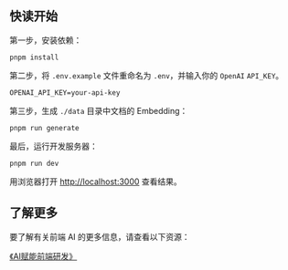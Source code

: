 ## 快读开始

第一步，安装依赖：

```
pnpm install
```

第二步，将 `.env.example` 文件重命名为 `.env`，并输入你的 `OpenAI` `API_KEY`。

```
OPENAI_API_KEY=your-api-key
```

第三步，生成 `./data` 目录中文档的 Embedding：

```
pnpm run generate
```

最后，运行开发服务器：

```
pnpm run dev
```

用浏览器打开 [http://localhost:3000](http://localhost:3000) 查看结果。

## 了解更多

要了解有关前端 AI 的更多信息，请查看以下资源：

[《AI赋能前端研发》](https://ai.iamlv.cn/me.html)
